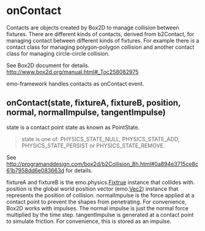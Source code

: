 # onContact #

Contacts are objects created by Box2D to manage collision between fixtures. There are different kinds of contacts, derived from b2Contact, for managing contact between different kinds of fixtures. For example there is a contact class for managing polygon-polygon collision and another contact class for managing circle-circle collision.

See Box2D document for details.
http://www.box2d.org/manual.html#_Toc258082975

emo-framework handles contacts as onContact event.

## onContact(state, fixtureA, fixtureB, position, normal, normalImpulse, tangentImpulse) ##

state is a contact point state as known as PointState.

> state is one of: PHYSICS\_STATE\_NULL, PHYSICS\_STATE\_ADD, PHYSICS\_STATE\_PERSIST or PHYSICS\_STATE\_REMOVE.

See http://programanddesign.com/box2d/b2Collision_8h.html#0a894e3715ce8c61b7958dd6e083663d for details.

fixtureA and fixtureB is the emo.physics.[Fixtrue](Fixtrue.md) instance that collides with. position is the global world position vector (emo.[Vec2](Vec2.md)) instance that represents the position of collision. normalImpulse is the force applied at a contact point to prevent the shapes from penetrating. For convenience, Box2D works with impulses. The normal impulse is just the normal force multiplied by the time step. tangentImpulse is generated at a contact point to simulate friction. For convenience, this is stored as an impulse.